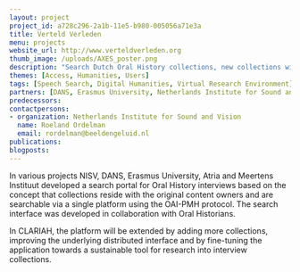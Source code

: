```yaml
---
layout: project
project_id: a728c296-2a1b-11e5-b980-005056a71e3a
title: Verteld Verleden
menu: projects
website_url: http://www.verteldverleden.org
thumb_image: /uploads/AXES_poster.png
description: "Search Dutch Oral History collections, new collections will be added in due time"
themes: [Access, Humanities, Users]
tags: [Speech Search, Digital Humanities, Virtual Research Environment]
partners: [DANS, Erasmus University, Netherlands Institute for Sound and Vision, Atria, Meertens Institute, University of Amsterdam]
predecessors: 
contactpersons: 
- organization: Netherlands Institute for Sound and Vision
  name: Roeland Ordelman
  email: rordelman@beeldengeluid.nl
publications: 
blogposts: 
---
```


In various projects NISV, DANS, Erasmus University, Atria and Meertens Instituut developed a search portal for Oral History interviews based on the concept that collections reside with the original content owners and are searchable via a single platform using the OAI-PMH protocol. The search interface was developed in collaboration with Oral Historians.

In CLARIAH, the platform will be extended by adding more collections, improving the underlying distributed interface and by fine-tuning the application towards a sustainable tool for research into interview collections.
